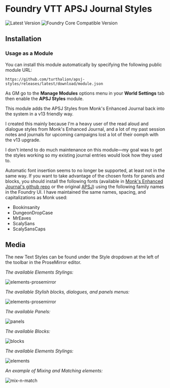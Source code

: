 # Foundry VTT APSJ Journal Styles

![Latest Version](https://img.shields.io/badge/dynamic/json.svg?url=https%3A%2F%2Fgithub.com%2Fturthalion%2Fapsj-styles%2Freleases%2Flatest%2Fdownload%2Fmodule.json&label=Latest%20Release&prefix=v&query=$.version&colorB=red&style=for-the-badge)
![Foundry Core Compatible Version](https://img.shields.io/badge/dynamic/json.svg?url=https%3A%2F%2Fraw.githubusercontent.com%2Fturthalion%2Fapsj-styles%2Fmain%2Fmodule.json&label=Foundry%20Version&query=$.compatibility.verified&colorB=orange&style=for-the-badge)

## Installation

### Usage as a Module

You can install this module automatically by specifying the following public module URL:

`https://github.com/turthalion/apsj-styles/releases/latest/download/module.json`

As GM go to the **Manage Modules** options menu in your **World Settings** tab then enable the **APSJ Styles** module.

This module adds the APSJ Styles from Monk's Enhanced Journal back into the system in a v13 friendly way.

I created this mainly because I'm a heavy user of the read aloud and dialogue styles from Monk's Enhanced Journal, and a lot of my past session notes and journals for upcoming campaigns lost a lot of their oomph with the v13 upgrade.

I don't intend to do much maintenance on this module—my goal was to get the styles working so my existing journal entries would look how they used to.

Automatic font insertion seems to no longer be supported, at least not in the same way. If you want to take advantage of the chosen fonts for panels and blocks, you should install the following fonts (available in [Monk's Enhanced Journal's github repo](https://github.com/ironmonk108/monks-enhanced-journal/tree/main/fonts) or the original [APSJ](https://github.com/AmazingVanish/apsj/tree/main/fonts)) using the following family names in the Foundry UI. I have maintained the same names, spacing, and capitalizations as Monk used:
* Bookinsanity
* DungeonDropCase
* MrEaves
* ScalySans
* ScalySansCaps

## Media

The new Text Styles can be found under the Style dropdown at the left of the toolbar in the ProseMirror editor.

_The available Elements Stylings:_

![elements-prosemirror](media/apsj-stylish-text-menu.webp)

_The available Stylish blocks, dialogues, and panels menus:_

![elements-prosemirror](media/apsj-stylish-menu.webp)

_The available Panels:_

![panels](media/apsj-stylish-panels.webp)

_The available Blocks:_

![blocks](media/apsj-stylish-blocks.webp)

_The available Elements Stylings:_

![elements](media/apsj-stylish-elements.webp)

_An example of Mixing and Matching elements:_

![mix-n-match](media/apsj-mix-n-match.webp)
